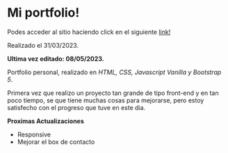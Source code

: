 # Mi portfolio!

Podes acceder al sitio haciendo click en el siguiente [link!](https://aguzkind.github.io/)

Realizado el 31/03/2023.

**Ultima vez editado: 08/05/2023.**

Portfolio personal, realizado en _HTML, CSS, Javascript Vanilla y Bootstrap 5_.

Primera vez que realizo un proyecto tan grande de tipo front-end y en tan poco tiempo, se que tiene muchas cosas para mejorarse, pero estoy satisfecho con el progreso que tuve en
este dia.

**Proximas Actualizaciones**
- Responsive
- Mejorar el box de contacto
